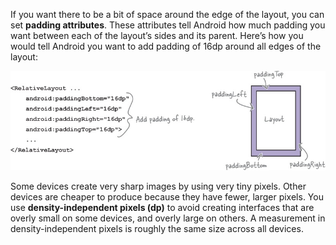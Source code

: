 If you want there to be a bit of space around the edge of the layout, you can set **padding attributes**. These attributes tell Android how much padding you want between each of the layout’s sides and its parent. Here’s how you would tell Android you want to add padding of 16dp around all edges of the layout:  

![](.guides/img/6padding.png)

Some devices create very sharp images by using very tiny pixels. Other devices are cheaper to produce because they have fewer, larger pixels. You use **density-independent pixels (dp)** to avoid creating interfaces that are overly small on some devices, and overly large on others. A measurement in density-independent pixels is roughly the same size across all devices.

